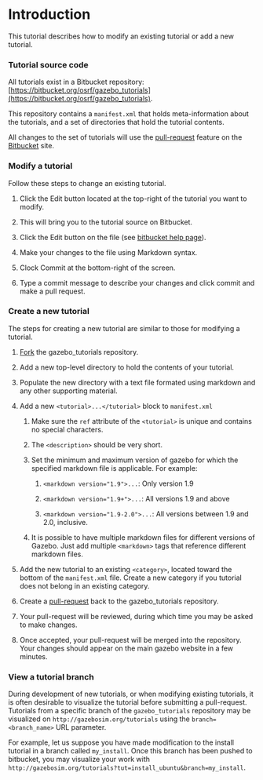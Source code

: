 # Introduction

This tutorial describes how to modify an existing tutorial or add a new tutorial.

### Tutorial source code

All tutorials exist in a Bitbucket repository:
[https://bitbucket.org/osrf/gazebo_tutorials](https://bitbucket.org/osrf/gazebo_tutorials).

This repository contains a `manifest.xml` that holds meta-information about
the tutorials, and a set of directories that hold the tutorial contents.

All changes to the set of tutorials will use the
[pull-request](https://bitbucket.org/osrf/gazebo_tutorials/pull-request/new)
feature on the [Bitbucket](https://bitbucket.org/osrf/gazebo_tutorials) site.

### Modify a tutorial

Follow these steps to change an existing tutorial.

1. Click the Edit button located at the top-right of the tutorial you want to modify.

1. This will bring you to the tutorial source on Bitbucket.

1. Click the Edit button on the file (see [bitbucket help page](https://confluence.atlassian.com/display/BITBUCKET/Edit+online)).

1. Make your changes to the file using Markdown syntax.

1. Clock Commit at the bottom-right of the screen.

1. Type a commit message to describe your changes and click commit and make a pull request.

### Create a new tutorial

The steps for creating a new tutorial are similar to those for modifying a tutorial.

1. [Fork](https://bitbucket.org/osrf/gazebo_tutorials/fork) the gazebo_tutorials repository.

1. Add a new top-level directory to hold the contents of your tutorial.

1. Populate the new directory with a text file formated using markdown and any other supporting material.

1. Add a new `<tutorial>...</tutorial>` block to `manifest.xml`

    1. Make sure the `ref` attribute of the `<tutorial>` is unique and contains no special characters.

    1. The `<description>` should be very short.

    1. Set the minimum and maximum version of gazebo for which the specified markdown file is applicable. For example:

        1. `<markdown version="1.9">...`: Only version 1.9

        1. `<markdown version="1.9+">...`: All versions 1.9 and above

        1. `<markdown version="1.9-2.0">...`: All versions between 1.9 and 2.0, inclusive.

    1. It is possible to have multiple markdown files for different versions of Gazebo. Just add multiple `<markdown>` tags that reference different markdown files.
     
1. Add the new tutorial to an existing `<category>`, located toward the bottom of the `manifest.xml` file. Create a new category if you tutorial does not belong in an existing category. 

1. Create a [pull-request](https://bitbucket.org/osrf/gazebo_tutorials/pull-request/new) back to the gazebo_tutorials repository.

1. Your pull-request will be reviewed, during which time you may be asked to make changes.

1. Once accepted, your pull-request will be merged into the repository. Your changes should appear on the main gazebo website in a few minutes.

### View a tutorial branch

During development of new tutorials, or when modifying existing tutorials,
it is often desirable to visualize the tutorial before submitting
a pull-request. Tutorials from a specific branch of the
`gazebo_tutorials` repository may be visualized on
`http://gazebosim.org/tutorials` using the `branch=<branch_name>`
URL parameter. 

For example, let us suppose you have made modification to the install
tutorial in a branch called `my_install`. Once this branch has been pushed
to bitbucket, you may visualize your work with
`http://gazebosim.org/tutorials?tut=install_ubuntu&branch=my_install`.
